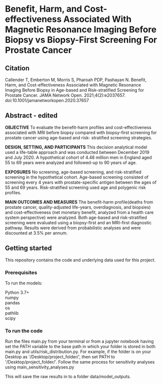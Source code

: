 # Benefit, Harm, and Cost-effectiveness Associated With Magnetic Resonance Imaging Before Biopsy vs Biopsy-First Screening For Prostate Cancer

## Citation
Callender T, Emberton M, Morris S, Pharoah PDP, Pashayan N. Benefit, Harm, and Cost-effectiveness Associated with Magnetic Resonance Imaging Before Biopsy in Age-based and Risk-stratified Screening for Prostate Cancer. JAMA Network Open. 2021;4(2):e2037657. doi:10.1001/jamanetworkopen.2020.37657 

## Abstract - edited
**OBJECTIVE** To evaluate the benefit-harm profiles and cost-effectiveness associated with MRI before biopsy compared with biopsy-first screening for prostate cancer using age-based and risk- stratified screening strategies.

**DESIGN, SETTING, AND PARTICIPANTS** This decision analytical model used a life-table approach and was conducted between December 2019 and July 2020. A hypothetical cohort of 4.48 million men in England aged 55 to 69 years were analyzed and followed-up to 90 years of age.

**EXPOSURES** No screening, age-based screening, and risk-stratified screening in the hypothetical cohort. Age-based screening consisted of screening every 4 years with prostate-specific antigen between the ages of 55 and 69 years. Risk-stratified screening used age and polygenic risk profiles.

**MAIN OUTCOMES AND MEASURES** The benefit-harm profile(deaths from prostate cancer, quality-adjusted life-years, overdiagnosis, and biopsies) and cost-effectiveness (net monetary benefit, analyzed from a health care system perspective) were analyzed. Both age-based and risk-stratified screening were evaluated using a biopsy-first and an MRI-first diagnostic pathway. Results were derived from probabilistic analyses and were discounted at 3.5% per annum.

## Getting started
This repository contains the code and underlying data used for this project.

### Prerequisites
To run the models:

Python 3.7+  
numpy  
pandas  
os   
pathlib   
scipy

### To run the code
Run the files main.py from your terminal or from a jupyter notebook having set the PATH variable to the base path in which your folder is stored in both main.py and utils/risk_distribution.py.  For example, if the folder is on your Desktop as '/Desktop/project_folder/', then set PATH to '/Desktop/project_folder/'.  Follow the same process for sensitivity analyses using main_sensitivity_analyses.py

This will save the raw results in to a folder data/model_outputs.
